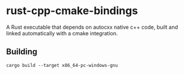 # rust-cpp-cmake-bindings

A Rust executable that depends on autocxx native c++ code, built and linked automatically with a cmake integration.

## Building

```
cargo build --target x86_64-pc-windows-gnu
```